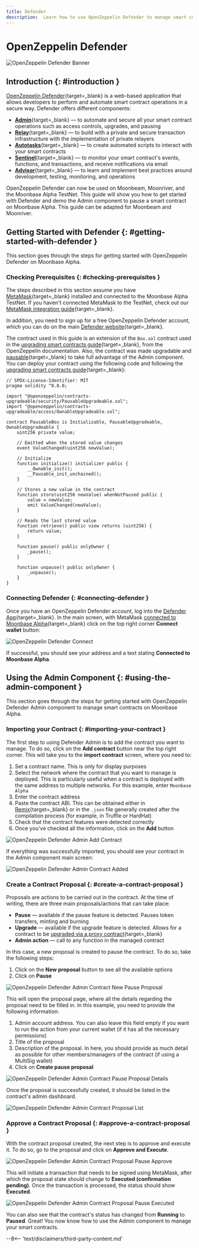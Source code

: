 ```yaml
---
title: Defender
description:  Learn how to use OpenZeppelin Defender to manage smart contracts securely on Moonbeam, thanks to its Ethereum compatibility features
---
```


# OpenZeppelin Defender

![OpenZeppelin Defender Banner](/images/builders/build/eth-api/dev-env/openzeppelin/defender/oz-defender-banner.png)

## Introduction {: #introduction } 

[OpenZeppelin Defender](https://docs.openzeppelin.com/defender/){target=_blank} is a web-based application that allows developers to perform and automate smart contract operations in a secure way. Defender offers different components:

 - [**Admin**](https://docs.openzeppelin.com/defender/admin){target=_blank} — to automate and secure all your smart contract operations such as access controls, upgrades, and pausing
 - [**Relay**](https://docs.openzeppelin.com/defender/relay){target=_blank} — to build with a private and secure transaction infrastructure with the implementation of private relayers
 - [**Autotasks**](https://docs.openzeppelin.com/defender/autotasks){target=_blank} — to create automated scripts to interact with your smart contracts
 - [**Sentinel**](https://docs.openzeppelin.com/defender/sentinel){target=_blank} — to monitor your smart contract's events, functions, and transactions, and receive notifications via email
 - [**Advisor**](https://docs.openzeppelin.com/defender/advisor){target=_blank} — to learn and implement best practices around development, testing, monitoring, and operations

OpenZeppelin Defender can now be used on Moonbeam, Moonriver, and the Moonbase Alpha TestNet. This guide will show you how to get started with Defender and demo the Admin component to pause a smart contract on Moonbase Alpha. This guide can be adapted for Moonbeam and Moonriver.

## Getting Started with Defender {: #getting-started-with-defender } 

This section goes through the steps for getting started with OpenZeppelin Defender on Moonbase Alpha.
 
### Checking Prerequisites {: #checking-prerequisites } 

The steps described in this section assume you have [MetaMask](https://metamask.io/){target=_blank} installed and connected to the Moonbase Alpha TestNet. If you haven't connected MetaMask to the TestNet, check out our [MetaMask integration guide](/tokens/connect/metamask/){target=_blank}.

In addition, you need to sign up for a free OpenZeppelin Defender account, which you can do on the main [Defender website](https://defender.openzeppelin.com/){target=_blank}.

The contract used in this guide is an extension of the `Box.sol` contract used in the [upgrading smart contracts guide](https://docs.openzeppelin.com/learn/upgrading-smart-contracts){target=_blank}, from the OpenZeppelin documentation. Also, the contract was made upgradable and [pausable](https://docs.openzeppelin.com/contracts/4.x/api/security#Pausable){target=_blank} to take full advantage of the Admin component. You can deploy your contract using the following code and following the [upgrading smart contracts guide](https://docs.openzeppelin.com/learn/upgrading-smart-contracts){target=_blank}:

```solidity
// SPDX-License-Identifier: MIT
pragma solidity ^0.8.0;

import "@openzeppelin/contracts-upgradeable/security/PausableUpgradeable.sol";
import "@openzeppelin/contracts-upgradeable/access/OwnableUpgradeable.sol";

contract PausableBox is Initializable, PausableUpgradeable, OwnableUpgradeable {
    uint256 private value;
 
    // Emitted when the stored value changes
    event ValueChanged(uint256 newValue);

    // Initialize
    function initialize() initializer public {
        __Ownable_init();
        __Pausable_init_unchained();
    }
 
    // Stores a new value in the contract
    function store(uint256 newValue) whenNotPaused public {
        value = newValue;
        emit ValueChanged(newValue);
    }
 
    // Reads the last stored value
    function retrieve() public view returns (uint256) {
        return value;
    }
    
    function pause() public onlyOwner {
        _pause();
    }

    function unpause() public onlyOwner {
        _unpause();
    }
}
```

### Connecting Defender {: #connecting-defender } 

Once you have an OpenZeppelin Defender account, log into the [Defender App](https://defender.openzeppelin.com/){target=_blank}. In the main screen, with MetaMask [connected to Moonbase Alpha](/tokens/connect/metamask/){target=_blank} click on the top right corner **Connect wallet** button:

![OpenZeppelin Defender Connect](/images/builders/build/eth-api/dev-env/openzeppelin/defender/oz-defender-1.png)

If successful, you should see your address and a text stating **Connected to Moonbase Alpha**.

## Using the Admin Component {: #using-the-admin-component } 

This section goes through the steps for getting started with OpenZeppelin Defender Admin component to manage smart contracts on Moonbase Alpha.

### Importing your Contract {: #importing-your-contract } 

The first step to using Defender Admin is to add the contract you want to manage. To do so, click on the **Add contract** button near the top right corner. This will take you to the **import contract** screen, where you need to:

 1. Set a contract name. This is only for display purposes
 2. Select the network where the contract that you want to manage is deployed. This is particularly useful when a contract is deployed with the same address to multiple networks. For this example, enter `Moonbase Alpha`
 3. Enter the contract address
 4. Paste the contract ABI. This can be obtained either in [Remix](/builders/tools/remix/){target=_blank} or in the `.json` file generally created after the compilation process (for example, in Truffle or HardHat)
 5. Check that the contract features were detected correctly
 6. Once you've checked all the information, click on the **Add** button

![OpenZeppelin Defender Admin Add Contract](/images/builders/build/eth-api/dev-env/openzeppelin/defender/oz-defender-2.png)

If everything was successfully imported, you should see your contract in the Admin component main screen:

![OpenZeppelin Defender Admin Contract Added](/images/builders/build/eth-api/dev-env/openzeppelin/defender/oz-defender-3.png)

### Create a Contract Proposal {: #create-a-contract-proposal } 

Proposals are actions to be carried out in the contract. At the time of writing, there are three main proposals/actions that can take place:

- **Pause** — available if the pause feature is detected. Pauses token transfers, minting and burning
- **Upgrade** — available if the upgrade feature is detected. Allows for a contract to be [upgraded via a proxy contract](https://docs.openzeppelin.com/learn/upgrading-smart-contracts){target=_blank}
- **Admin action** — call to any function in the managed contract

In this case, a new proposal is created to pause the contract. To do so, take the following steps:

 1. Click on the **New proposal** button to see all the available options
 2. Click on **Pause**

![OpenZeppelin Defender Admin Contract New Pause Proposal](/images/builders/build/eth-api/dev-env/openzeppelin/defender/oz-defender-4.png)

This will open the proposal page, where all the details regarding the proposal need to be filled in. In this example, you need to provide the following information:

 1. Admin account address. You can also leave this field empty if you want to run the action from your current wallet (if it has all the necessary permissions)
 2. Title of the proposal
 3. Description of the proposal. In here, you should provide as much detail as possible for other members/managers of the contract (if using a MultiSig wallet)
 4. Click on **Create pause proposal**

![OpenZeppelin Defender Admin Contract Pause Proposal Details](/images/builders/build/eth-api/dev-env/openzeppelin/defender/oz-defender-5.png)

Once the proposal is successfully created, it should be listed in the contract's admin dashboard.

![OpenZeppelin Defender Admin Contract Proposal List](/images/builders/build/eth-api/dev-env/openzeppelin/defender/oz-defender-6.png)

### Approve a Contract Proposal {: #approve-a-contract-proposal } 

With the contract proposal created, the next step is to approve and execute it. To do so, go to the proposal and click on **Approve and Execute**. 

![OpenZeppelin Defender Admin Contract Proposal Pause Approve](/images/builders/build/eth-api/dev-env/openzeppelin/defender/oz-defender-7.png)

This will initiate a transaction that needs to be signed using MetaMask, after which the proposal state should change to **Executed (confirmation pending)**. Once the transaction is processed, the status should show **Executed**.

![OpenZeppelin Defender Admin Contract Proposal Pause Executed](/images/builders/build/eth-api/dev-env/openzeppelin/defender/oz-defender-8.png)

You can also see that the contract's status has changed from **Running** to **Paused**. Great! You now know how to use the Admin component to manage your smart contracts. 

--8<-- 'text/disclaimers/third-party-content.md'